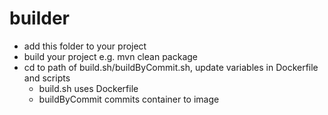 
# builder

-	add this folder to your project
-	build your project e.g. mvn clean package
-	cd to path of build.sh/buildByCommit.sh, update variables in Dockerfile and scripts
    - build.sh uses Dockerfile
    - buildByCommit commits container to image


